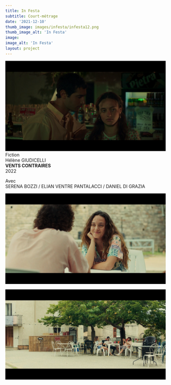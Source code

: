 ```yaml
---
title: In Festa
subtitle: Court-métrage
date: '2021-12-10'
thumb_image: images/infesta/infesta12.png
thumb_image_alt: 'In Festa'
image:
image_alt: 'In Festa'
layout: project
---
```


![](/images\infesta\infesta01.png)
<br>
Fiction <br>
Hélène GIUDICELLI <br>
**VENTS CONTRAIRES** <br>
2022 <br> 

Avec <br>
SERENA BOZZI / ELIAN VENTRE PANTALACCI / DANIEL DI GRAZIA



![](/images\infesta\infesta05.png)

![](/images\infesta\infesta06.png)